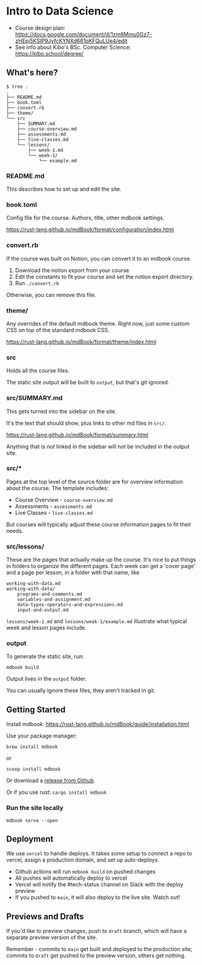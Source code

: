 # Intro to Data Science

- Course design plan: https://docs.google.com/document/d/1zm8Mmu0Gz7-zHEpj5KSIP9JyfcKYNXd661pKFQuLUe4/edit
- See info about Kibo's BSc. Computer Science: https://kibo.school/degree/

## What's here?

```
$ tree .
.
├── README.md
├── book.toml
├── convert.rb
├── theme/
└── src
    ├── SUMMARY.md
    ├── course-overview.md
    ├── assessments.md
    ├── live-classes.md
    └── lessons/
        ├── week-1.md
        └── week-1/
            └── example.md
```

### README.md

This describes how to set up and edit the site.

### book.toml

Config file for the course. Authors, title, other mdbook settings.

https://rust-lang.github.io/mdBook/format/configuration/index.html

### convert.rb

If the course was built on Notion, you can convert it to an mdbook course.

1. Download the notion export from your course
2. Edit the constants to fit your course and set the notion export directory.
3. Run `./convert.rb`

Otherwise, you can remove this file.

### theme/

Any overrides of the default mdbook theme. Right now, just some custom CSS on
top of the standard mdbook CSS.

https://rust-lang.github.io/mdBook/format/theme/index.html

### src

Holds all the course files.

The static site output will be built to `output`, but that's git ignored.

### src/SUMMARY.md

This gets turned into the sidebar on the site.

It's the text that should show, plus links to other md files in `src/`.

https://rust-lang.github.io/mdBook/format/summary.html

Anything that is _not_ linked in the sidebar will not be included in the output
site.

### src/*

Pages at the top level of the source folder are for overview information about the course. The template includes:

- Course Overview - `course-overview.md`
- Assessments - `assessments.md`
- Live Classes - `live-classes.md`

But courses will typically adjust these course information pages to fit their needs.

### src/lessons/

These are the pages that actually make up the course. It's nice to put things in folders to organize the different pages. Each week can get a 'cover page' and a page per lesson, in a folder with that name, like

```
working-with-data.md
working-with-data/
    programs-and-comments.md
    variables-and-assignment.md
    data-types-operators-and-expressions.md
    input-and-output.md
```

`lessons/week-1.md` and `lessons/week-1/example.md` illustrate what typical week and lesson pages include.

### output

To generate the static site, run:

```
mdbook build
```

Output lives in the `output` folder.

You can usually ignore these files, they aren't tracked in git.

## Getting Started

Install mdbook: https://rust-lang.github.io/mdBook/guide/installation.html

Use your package manager: 

```
brew install mdbook
```

or

```
scoop install mdbook
```

Or download a [release from Github](https://github.com/rust-lang/mdBook/releases).

Or if you use rust: `cargo install mdbook`

### Run the site locally

```
mdbook serve --open
```

## Deployment

We use `vercel` to handle deploys. It takes some setup to connect a repo to
vercel, assign a production domain, and set up auto-deploys.

* Github actions will run `mdbook build` on pushed changes
* All pushes will automatically deploy to vercel
* Vercel will notify the #tech-status channel on Slack with the deploy preview
* If you pushed to `main`, it will also deploy to the live site. Watch out!

## Previews and Drafts

If you'd like to preview changes, push to `draft` branch, which will have a
separate preview version of the site. 

Remember - commits to `main` get built and deployed to the production site; 
commits to `draft` get pushed to the preview version, others get nothing.

